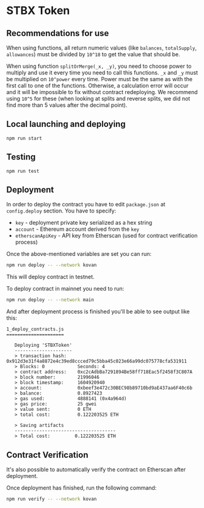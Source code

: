 # STBX Token

## Recommendations for use

When using functions, all return numeric values (like `balances`, `totalSupply`, `allowances`) must
be divided by `10^18` to get the value that should be.

When using function `splitOrMerge(_x, _y)`, you need to choose power
to multiply and use it every time you need to call this functions. `_x` and `_y` must be multiplied
on `10^power` every time. Power must be the same as with the first call to one of the functions.
Otherwise, a calculation error will occur and it will be impossible to fix without contract
redeploying.
We recommend using `10^5` for these (when looking at splits and reverse splits, we did not
find more than 5 values after the decimal point).

## Local launching and deploying

```
npm run start
```

## Testing

```
npm run test
```

## Deployment

In order to deploy the contract you have to edit `package.json` at `config.deploy` section. You have to specify:

- `key` - deployment private key serialized as a hex string
- `account` - Ethereum account derived from the `key`
- `etherscanApiKey` - API key from Etherscan (used for contract verification process)

Once the above-mentioned variables are set you can run:

```sh
npm run deploy -- --network kovan
```
This will deploy contract in testnet.

To deploy contract in mainnet you need to run:

```sh
npm run deploy -- --network main
```

And after deployment process is finished you'll be able to see output like this:

```plain
1_deploy_contracts.js
=====================

   Deploying 'STBXToken'
   ---------------------
   > transaction hash:    0x912d3e31f4a8872e4c39ed8ccced79c5bba45c023e66a99dc075778cfa531911
   > Blocks: 0            Seconds: 4
   > contract address:    0xc2cAdbBa7291894Be58ff718Eac5f2458f3C807A
   > block number:        21996046
   > block timestamp:     1604920940
   > account:             0xbeef3e472c30BEC98b89710bd9aE437aa6F40c6b
   > balance:             0.8927423
   > gas used:            4888141 (0x4a964d)
   > gas price:           25 gwei
   > value sent:          0 ETH
   > total cost:          0.122203525 ETH

   > Saving artifacts
   -------------------------------------
   > Total cost:         0.122203525 ETH
```

## Contract Verification

It's also possible to automatically verify the contract on Etherscan after deployment.

Once deployment has finished, run the following command:

```sh
npm run verify -- --network kovan
```